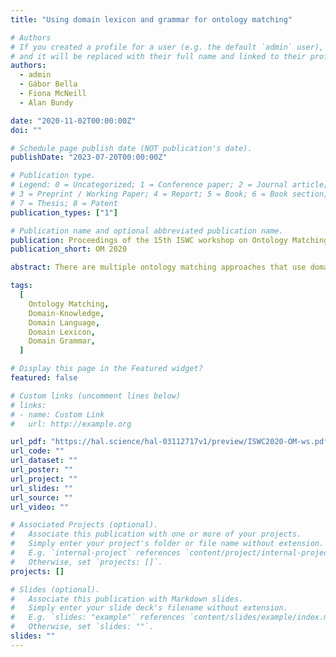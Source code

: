 ```yaml
---
title: "Using domain lexicon and grammar for ontology matching"

# Authors
# If you created a profile for a user (e.g. the default `admin` user), write the username (folder name) here
# and it will be replaced with their full name and linked to their profile.
authors:
  - admin
  - Gábor Bella
  - Fiona McNeill
  - Alan Bundy

date: "2020-11-02T00:00:00Z"
doi: ""

# Schedule page publish date (NOT publication's date).
publishDate: "2023-07-20T00:00:00Z"

# Publication type.
# Legend: 0 = Uncategorized; 1 = Conference paper; 2 = Journal article;
# 3 = Preprint / Working Paper; 4 = Report; 5 = Book; 6 = Book section;
# 7 = Thesis; 8 = Patent
publication_types: ["1"]

# Publication name and optional abbreviated publication name.
publication: Proceedings of the 15th ISWC workshop on Ontology Matching
publication_short: OM 2020

abstract: There are multiple ontology matching approaches that use domain-specific background knowledge to match labels in domain ontologies or classifications. However, they tend to rely on lexical knowledge and do not consider the specificities of domain grammar. In this paper, we demonstrate the usefulness of both lexical and grammatical linguistic domain knowledge for ontology matching through examples from multiple domains. We also provide an evaluation of the impact of such knowledge on a real-world problem of matching classifications of mental illnesses from the health domain. Our experimentation with two matcher tools that use very different matching mechanisms—LogMap and SMATCH—shows that both lexical and grammatical knowledge improve matching results.

tags:
  [
    Ontology Matching,
    Domain-Knowledge,
    Domain Language,
    Domain Lexicon,
    Domain Grammar,
  ]

# Display this page in the Featured widget?
featured: false

# Custom links (uncomment lines below)
# links:
# - name: Custom Link
#   url: http://example.org

url_pdf: "https://hal.science/hal-03112717v1/preview/ISWC2020-OM-ws.pdf#page=11"
url_code: ""
url_dataset: ""
url_poster: ""
url_project: ""
url_slides: ""
url_source: ""
url_video: ""

# Associated Projects (optional).
#   Associate this publication with one or more of your projects.
#   Simply enter your project's folder or file name without extension.
#   E.g. `internal-project` references `content/project/internal-project/index.md`.
#   Otherwise, set `projects: []`.
projects: []

# Slides (optional).
#   Associate this publication with Markdown slides.
#   Simply enter your slide deck's filename without extension.
#   E.g. `slides: "example"` references `content/slides/example/index.md`.
#   Otherwise, set `slides: ""`.
slides: ""
---
```

